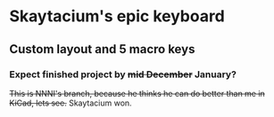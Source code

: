 # Skaytacium's epic keyboard

## Custom layout and 5 macro keys

### Expect finished project by ~~mid December~~ January?

~~This is NNNI's branch, because he thinks he can do better than me in KiCad, lets see.~~ Skaytacium won.
